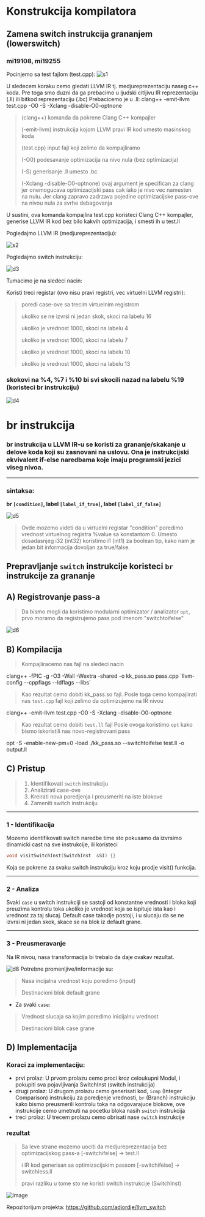 # Konstrukcija kompilatora

## Zamena switch instrukcija grananjem (lowerswitch)
### mi19108, mi19255

Pocinjemo sa test fajlom (test.cpp):
![s1](https://github.com/adjordje/llvm_switch/assets/126694198/57afbd28-509c-41e8-8eb2-aec23f7396b9)



U sledecem koraku cemo gledati LLVM IR tj. medjureprezentaciju naseg c++ koda.
Pre toga smo duzni da ga prebacimo u ljudski citljivu IR reprezentaciju (.ll) ili bitkod reprezentaciju (.bc)
Prebacicemo je u .ll:
clang++ -emit-llvm test.cpp -O0 -S -Xclang -disable-O0-optnone
> (clang++) komanda da pokrene Clang C++ kompajler
> 
> (-emit-llvm) instrukcija kojom LLVM pravi IR kod umesto masinskog koda
> 
> (test.cpp) input fajl koji zelimo da kompajliramo
> 
> (-O0) podesavanje optimizacija na nivo nula (bez optimizacija)
> 
> (-S) generisanje .ll umesto .bc
> 
> (-Xclang -disable-O0-optnone) ovaj argument je specifican za clang jer onemogucava optimizacijski pass cak iako je nivo vec namesten na nulu. Jer clang zapravo zadrzava pojedine optimizacijske pass-ove na nivou nula za svrhe debagovanja

U sustini, ova komanda kompajlira test.cpp koristeci Clang C++ kompajler, generise LLVM IR kod bez bilo kakvih optimizacija, i smesti ih u test.ll

Pogledajmo LLVM IR (medjureprezentaciju):

![s2](https://github.com/adjordje/llvm_switch/assets/126694198/599c9e21-d8f8-4fa3-926d-a3740c73852c)

Pogledajmo switch instrukciju:

![d3](https://github.com/adjordje/llvm_switch/assets/126694198/7702eefc-35c8-412a-8823-01ca92e524d9)

Tumacimo je na sledeci nacin:

Koristi treci registar (ovo nisu pravi registri, vec virtuelni LLVM registri):
> poredi case-ove sa trecim virtuelnim registrom
> 
> ukoliko se ne izvrsi ni jedan skok, skoci na labelu 16
>
> ukoliko je vrednost 1000, skoci na labelu 4
>
> ukoliko je vrednost 1000, skoci na labelu 7
>
> ukoliko je vrednost 1000, skoci na labelu 10
>
> ukoliko je vrednost 1000, skoci na labelu 13

### skokovi na %4, %7 i %10 bi svi skocili nazad na labelu %19 (koristeci br instrukciju)

![d4](https://github.com/adjordje/llvm_switch/assets/126694198/cd5d18e6-8c3a-4519-a899-b8f4d44a7cc9)

# br instrukcija

### br instrukcija u LLVM IR-u se koristi za grananje/skakanje u delove koda koji su zasnovani na uslovu. Ona je instrukcijski ekvivalent if-else naredbama koje imaju programski jezici viseg nivoa.
***
### sintaksa:

**br `[condition]`, label `[label_if_true]`, label `[label_if_false]`**

![d5](https://github.com/adjordje/llvm_switch/assets/126694198/d5504eb6-99f0-4342-b4e5-8ad9ea433f4c)

> Ovde mozemo videti da u virtuelni registar "condition" poredimo vrednost virtuelnog registra %value sa konstantom 0. Umesto dosadasnjeg i32 (int32) koristimo i1 (int1) za boolean tip, kako nam je jedan bit informacija dovoljan za true/false.


## Prepravljanje  `switch` instrukcije koristeci `br` instrukcije za grananje


## A) Registrovanje pass-a
> Da bismo mogli da koristimo modularni optimizator / analizator `opt`, prvo moramo da registrujemo pass pod imenom "switchtoifelse"

![d6](https://github.com/adjordje/llvm_switch/assets/126694198/f46a8e73-0cb7-4ab0-9270-966eb5b94178)


## B) Kompilacija
> Kompajliracemo nas fajl na sledeci nacin

clang++ -fPIC -g -O3 -Wall -Wextra -shared -o kk_pass.so pass.cpp \`llvm-config --cppflags --ldflags --libs\`

> Kao rezultat cemo dobiti kk_pass.so fajl.
> Posle toga cemo kompajlirati nas `test.cpp` fajl koji zelimo da optimizujemo na IR nivou

clang++ -emit-llvm test.cpp -O0 -S -Xclang -disable-O0-optnone

> Kao rezultat cemo dobiti `test.ll` fajl
> Posle ovoga koristimo `opt` kako bismo iskoristili nas novo-registrovani pass

opt -S -enable-new-pm=0  -load ./kk_pass.so --switchtoifelse test.ll -o output.ll

## C) Pristup
> 1) Identifikovati `switch` instrukciju
> 2) Analizirati case-ove
> 3) Kreirati nova poredjenja i preusmeriti na iste blokove
> 4) Zameniti switch instrukciju

***
### 1 - Identifikacija
Mozemo identifikovati switch naredbe time sto pokusamo da izvrsimo dinamicki cast na sve instrukcije, ili koristeci 
```c++
void visitSwitchInst(SwitchInst	 &SI) {}
```
Koja se pokrene za svaku switch instrukciju kroz koju prodje visit() funkcija.

***
### 2 - Analiza
Svaki `case` u switch instrukciji se sastoji od konstantne vrednosti i bloka koji preuzima kontrolu toka ukoliko je vrednost koja se ispituje ista kao i vrednost za taj slucaj. Default case takodje postoji, i u slucaju da se ne izvrsi ni jedan skok, skace se na blok iz default grane.
***



### 3 - Preusmeravanje
Na IR nivou, nasa transformacija bi trebalo da daje ovakav rezultat.

![d8](https://github.com/adjordje/llvm_switch/assets/126694198/fbc9be24-7dbe-4e42-a56e-b036900c9d18)
Potrebne promenljive/informacije su:
>  Nasa incijalna vrednost koju poredimo (input)
> 
> Destinacioni blok default grane

+ Za svaki `case`:
> Vrednost slucaja sa kojim poredimo inicijalnu vrednost
> 
> Destinacioni blok case grane
## D) Implementacija

### Koraci za implementaciju:
- prvi prolaz: U prvom prolazu cemo proci kroz celoukupni Modul, i pokupiti sva pojavljivanja SwitchInst (switch instrukcija)
- drugi prolaz: U drugom prolazu cemo generisati kod, `icmp` (Integer Comparison) instrukciju za poredjenje vrednosti, `br` (Branch) instrukciju kako bismo preusmerili kontrolu toka na odgovarajuce blokove, ove instrukcije cemo umetnuti na pocetku bloka nasih `switch` instrukcija
- treci prolaz: U trecem prolazu cemo obrisati nase `switch` instrukcije


### rezultat

> Sa leve strane mozemo uociti da medjureprezentacija bez optimizacijskog pass-a [-switchifelse] -> test.ll 
> 
> i IR kod generisan sa optimizacijskim passom [-switchifelse] -> switchless.ll
>
> pravi razliku u tome sto ne koristi switch instrukcije (SwitchInst)

![image](https://github.com/adjordje/llvm_switch/assets/126694198/23d4a0eb-7e29-4e31-9ee0-10a31bac7e81)




Repozitorijum projekta:
https://github.com/adjordje/llvm_switch
